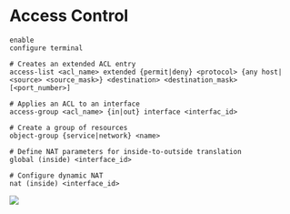 # Access Control

```Cisco IOS
enable
configure terminal

# Creates an extended ACL entry
access-list <acl_name> extended {permit|deny} <protocol> {any host|<source> <source_mask>} <destination> <destination_mask> [<port_number>]

# Applies an ACL to an interface
access-group <acl_name> {in|out} interface <interfac_id>

# Create a group of resources
object-group {service|network} <name>

# Define NAT parameters for inside-to-outside translation
global (inside) <interface_id>

# Configure dynamic NAT
nat (inside) <interface_id>
```

![](https://github.com/JonmarCorpuz/SecondBrain/blob/main/Assets/Whitespace.png)

